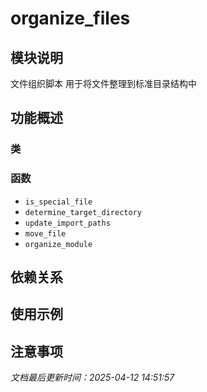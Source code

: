 # organize_files

## 模块说明
文件组织脚本
用于将文件整理到标准目录结构中

## 功能概述

### 类


### 函数

- `is_special_file`
- `determine_target_directory`
- `update_import_paths`
- `move_file`
- `organize_module`

## 依赖关系

## 使用示例

## 注意事项

*文档最后更新时间：2025-04-12 14:51:57*
